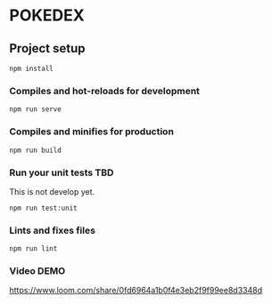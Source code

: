# POKEDEX

## Project setup
```
npm install
```

### Compiles and hot-reloads for development
```
npm run serve
```

### Compiles and minifies for production
```
npm run build
```

### Run your unit tests TBD
This is not develop yet.
```
npm run test:unit
```

### Lints and fixes files
```
npm run lint
```

### Video DEMO
https://www.loom.com/share/0fd6964a1b0f4e3eb2f9f99ee8d3348d
